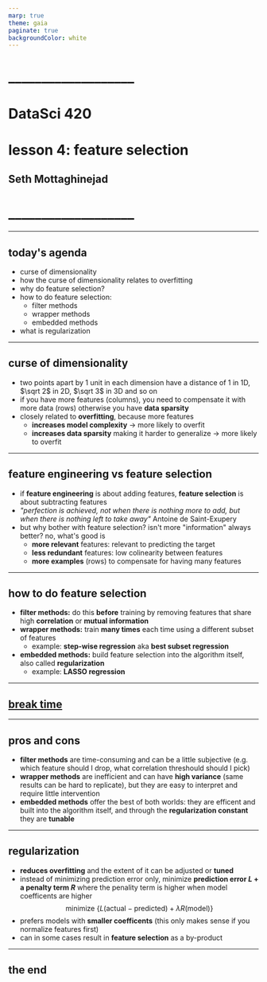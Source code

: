 ```yaml
---
marp: true
theme: gaia
paginate: true
backgroundColor: white
---
```


<!-- #4C2E84 -->
<!-- ![bg right w:600](images/uw_pce_logo.jpg) -->

<!-- _backgroundColor: #0473cf; -->
<!-- _color: white -->

# ___________________
# DataSci 420
# lesson 4: feature selection
## Seth Mottaghinejad
# ___________________

[DataSci 420]: https://www.pce.uw.edu/certificates/data-science
[break time]: https://www.google.com/search?q=online+timer
[lab time]: https://www.google.com/search?q=online+timer

----------------------------------------------------------------

## today's agenda

- curse of dimensionality
- how the curse of dimensionality relates to overfitting
- why do feature selection?
- how to do feature selection:
  - filter methods
  - wrapper methods
  - embedded methods
- what is regularization

----------------------------------------------------------------

## curse of dimensionality

- two points apart by 1 unit in each dimension have a distance of 1 in 1D, $\sqrt 2$ in 2D, $\sqrt 3$ in 3D and so on
- if you have more features (columns), you need to compensate it with more data (rows) otherwise you have **data sparsity**
- closely related to **overfitting**, because more features 
  - **increases model complexity** $\rightarrow$ more likely to overfit
  - **increases data sparsity** making it harder to generalize $\rightarrow$ more likely to overfit

----------------------------------------------------------------

## feature engineering vs feature selection

- if **feature engineering** is about adding features, **feature selection** is about subtracting features
- *"perfection is achieved, not when there is nothing more to add, but when there is nothing left to take away"* Antoine de Saint-Exupery
- but why bother with feature selection? isn't more "information" always better? no, what's good is
  - **more relevant** features: relevant to predicting the target
  - **less redundant** features: low colinearity between features
  - **more examples** (rows) to compensate for having many features

----------------------------------------------------------------

## how to do feature selection

- **filter methods:** do this **before** training by removing features that share high **correlation** or **mutual information**
- **wrapper methods:** train **many times** each time using a different subset of features
  - example: **step-wise regression** aka **best subset regression**
- **embedded methods:** build feature selection into the algorithm itself, also called **regularization**
  - example: **LASSO regression**

----------------------------------------------------------------

<!-- _class: lead -->
## [break time]

----------------------------------------------------------------

## pros and cons

- **filter methods** are time-consuming and can be a little subjective (e.g. which feature should I drop, what correlation threshould should I pick)
- **wrapper methods** are inefficient and can have **high variance** (same results can be hard to replicate), but they are easy to interpret and require little intervention
- **embedded methods** offer the best of both worlds: they are efficent and built into the algorithm itself, and through the **regularization constant** they are **tunable**

----------------------------------------------------------------

## regularization

- **reduces overfitting** and the extent of it can be adjusted or **tuned**
- instead of minimizing prediction error only, minimize **prediction error $L$ + a penalty term $R$** where the penality term is higher when model coefficents are higher
$$ \text{minimize } \{ L(\text{actual} - \text{predicted}) + \lambda R(\text{model}) \} $$
- prefers models with **smaller coefficents** (this only makes sense if you normalize features first)
- can in some cases result in **feature selection** as a by-product

----------------------------------------------------------------

<!-- _class: lead -->
## the end

